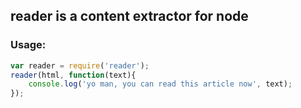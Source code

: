 ## reader is a content extractor for node
### Usage:
```javascript
var reader = require('reader');
reader(html, function(text){
    console.log('yo man, you can read this article now', text);
});
```